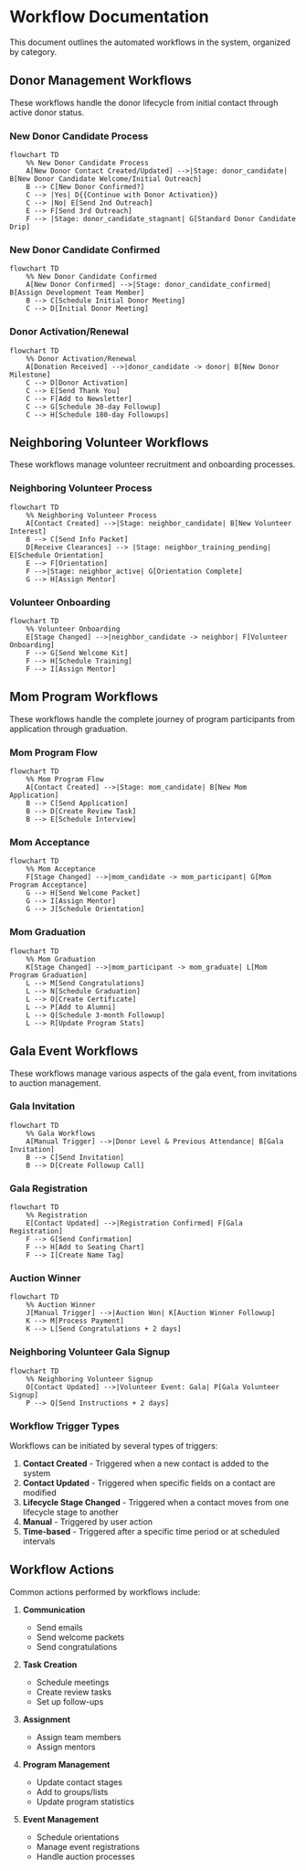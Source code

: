 # Workflow Documentation

This document outlines the automated workflows in the system, organized by category.

## Donor Management Workflows

These workflows handle the donor lifecycle from initial contact through active donor status.

### New Donor Candidate Process

```mermaid
flowchart TD
    %% New Donor Candidate Process
    A[New Donor Contact Created/Updated] -->|Stage: donor_candidate| B[New Donor Candidate Welcome/Initial Outreach]
    B --> C[New Donor Confirmed?]
    C --> |Yes| D{{Continue with Donor Activation}}
    C --> |No| E[Send 2nd Outreach]
    E --> F[Send 3rd Outreach]
    F --> |Stage: donor_candidate_stagnant| G[Standard Donor Candidate Drip]
```

### New Donor Candidate Confirmed

```mermaid
flowchart TD
    %% New Donor Candidate Confirmed
    A[New Donor Confirmed] -->|Stage: donor_candidate_confirmed| B[Assign Development Team Member]
    B --> C[Schedule Initial Donor Meeting]
    C --> D[Initial Donor Meeting]
```

### Donor Activation/Renewal

```mermaid
flowchart TD
    %% Donor Activation/Renewal
    A[Donation Received] -->|donor_candidate -> donor| B[New Donor Milestone]
    C --> D[Donor Activation]
    C --> E[Send Thank You]
    C --> F[Add to Newsletter]
    C --> G[Schedule 30-day Followup]
    C --> H[Schedule 180-day Followups]
```

## Neighboring Volunteer Workflows

These workflows manage volunteer recruitment and onboarding processes.

### Neighboring Volunteer Process

```mermaid
flowchart TD
    %% Neighboring Volunteer Process
    A[Contact Created] -->|Stage: neighbor_candidate| B[New Volunteer Interest]
    B --> C[Send Info Packet]
    D[Receive Clearances] --> |Stage: neighbor_training_pending| E[Schedule Orientation]
    E --> F[Orientation]
    F -->|Stage: neighbor_active| G[Orientation Complete]
    G --> H[Assign Mentor]
```

### Volunteer Onboarding

```mermaid
flowchart TD
    %% Volunteer Onboarding
    E[Stage Changed] -->|neighbor_candidate -> neighbor| F[Volunteer Onboarding]
    F --> G[Send Welcome Kit]
    F --> H[Schedule Training]
    F --> I[Assign Mentor]
```

## Mom Program Workflows

These workflows handle the complete journey of program participants from application through graduation.

### Mom Program Flow

```mermaid
flowchart TD
    %% Mom Program Flow
    A[Contact Created] -->|Stage: mom_candidate| B[New Mom Application]
    B --> C[Send Application]
    B --> D[Create Review Task]
    B --> E[Schedule Interview]
```

### Mom Acceptance

```mermaid
flowchart TD
    %% Mom Acceptance
    F[Stage Changed] -->|mom_candidate -> mom_participant| G[Mom Program Acceptance]
    G --> H[Send Welcome Packet]
    G --> I[Assign Mentor]
    G --> J[Schedule Orientation]
```

### Mom Graduation

```mermaid
flowchart TD
    %% Mom Graduation
    K[Stage Changed] -->|mom_participant -> mom_graduate| L[Mom Program Graduation]
    L --> M[Send Congratulations]
    L --> N[Schedule Graduation]
    L --> O[Create Certificate]
    L --> P[Add to Alumni]
    L --> Q[Schedule 3-month Followup]
    L --> R[Update Program Stats]
```

## Gala Event Workflows

These workflows manage various aspects of the gala event, from invitations to auction management.

### Gala Invitation

```mermaid
flowchart TD
    %% Gala Workflows
    A[Manual Trigger] -->|Donor Level & Previous Attendance| B[Gala Invitation]
    B --> C[Send Invitation]
    B --> D[Create Followup Call]
```

### Gala Registration

```mermaid
flowchart TD
    %% Registration
    E[Contact Updated] -->|Registration Confirmed| F[Gala Registration]
    F --> G[Send Confirmation]
    F --> H[Add to Seating Chart]
    F --> I[Create Name Tag]
```

### Auction Winner

```mermaid
flowchart TD
    %% Auction Winner
    J[Manual Trigger] -->|Auction Won| K[Auction Winner Followup]
    K --> M[Process Payment]
    K --> L[Send Congratulations + 2 days]
```

### Neighboring Volunteer Gala Signup

```mermaid
flowchart TD
    %% Neighboring Volunteer Signup
    O[Contact Updated] -->|Volunteer Event: Gala| P[Gala Volunteer Signup]
    P --> Q[Send Instructions + 2 days]
```

### Workflow Trigger Types

Workflows can be initiated by several types of triggers:

1. **Contact Created** - Triggered when a new contact is added to the system
2. **Contact Updated** - Triggered when specific fields on a contact are modified
3. **Lifecycle Stage Changed** - Triggered when a contact moves from one lifecycle stage to another
4. **Manual** - Triggered by user action
5. **Time-based** - Triggered after a specific time period or at scheduled intervals

## Workflow Actions

Common actions performed by workflows include:

1. **Communication**
   - Send emails
   - Send welcome packets
   - Send congratulations
   
2. **Task Creation**
   - Schedule meetings
   - Create review tasks
   - Set up follow-ups
   
3. **Assignment**
   - Assign team members
   - Assign mentors
   
4. **Program Management**
   - Update contact stages
   - Add to groups/lists
   - Update program statistics
   
5. **Event Management**
   - Schedule orientations
   - Manage event registrations
   - Handle auction processes

